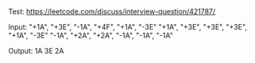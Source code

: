 Test: https://leetcode.com/discuss/interview-question/421787/

Input:
"+1A", "+3E", "-1A", "+4F", "+1A", "-3E" 
"+1A", "+3E", "+3E", "+3E", "+1A", "-3E"
"-1A", "+2A", "+2A", "-1A", "-1A", "-1A"

Output:
1A
3E
2A